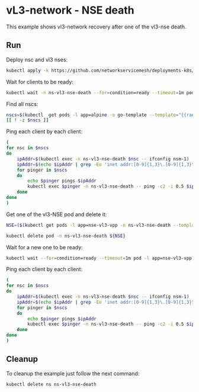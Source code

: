 # vL3-network - NSE death

This example shows vl3-network recovery after one of the vl3-nse death.


## Run

Deploy nsc and vl3 nses:
```bash
kubectl apply -k https://github.com/networkservicemesh/deployments-k8s/examples/heal/vl3-nse-death?ref=bb484a6da5243b83e4d7c6dc359a9637d4665583
```

Wait for clients to be ready:
```bash
kubectl wait -n ns-vl3-nse-death --for=condition=ready --timeout=1m pod -l app=alpine
```

Find all nscs:
```bash
nscs=$(kubectl  get pods -l app=alpine -o go-template --template="{{range .items}}{{.metadata.name}} {{end}}" -n ns-vl3-nse-death) 
[[ ! -z $nscs ]]
```

Ping each client by each client:
```bash
(
for nsc in $nscs 
do
    ipAddr=$(kubectl exec -n ns-vl3-nse-death $nsc -- ifconfig nsm-1) || exit
    ipAddr=$(echo $ipAddr | grep -Eo 'inet addr:[0-9]{1,3}\.[0-9]{1,3}\.[0-9]{1,3}\.[0-9]{1,3}'| cut -c 11-)
    for pinger in $nscs
    do
        echo $pinger pings $ipAddr
        kubectl exec $pinger -n ns-vl3-nse-death -- ping -c2 -i 0.5 $ipAddr || exit
    done
done
)
```

Get one of the vl3-NSE pod and delete it:
```bash
NSE=($(kubectl get pods -l app=nse-vl3-vpp -n ns-vl3-nse-death --template '{{range .items}}{{.metadata.name}}{{"\n"}}{{end}}')[0])
```
```bash
kubectl delete pod -n ns-vl3-nse-death ${NSE}
```

Wait for a new one to be ready:
```bash
kubectl wait --for=condition=ready --timeout=1m pod -l app=nse-vl3-vpp -n ns-vl3-nse-death
```

Ping each client by each client:
```bash
(
for nsc in $nscs 
do
    ipAddr=$(kubectl exec -n ns-vl3-nse-death $nsc -- ifconfig nsm-1) || exit
    ipAddr=$(echo $ipAddr | grep -Eo 'inet addr:[0-9]{1,3}\.[0-9]{1,3}\.[0-9]{1,3}\.[0-9]{1,3}'| cut -c 11-)
    for pinger in $nscs
    do
        echo $pinger pings $ipAddr
        kubectl exec $pinger -n ns-vl3-nse-death -- ping -c2 -i 0.5 $ipAddr || exit
    done
done
)
```

## Cleanup

To cleanup the example just follow the next command:
```bash
kubectl delete ns ns-vl3-nse-death
```
